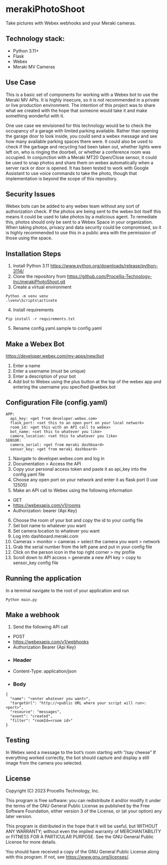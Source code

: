 # merakiPhotoShoot
Take pictures with Webex webhooks and your Meraki cameras.

## Technology stack: 
* Python 3.11+
* Flask
* Webex
* Meraki MV Cameras

## Use Case
This is a basic set of components for working with a Webex bot to use the Meraki MV APIs.  It is highly insecure, so it is not recommended in a private or live production environment.  The intention of this project was to share what we created with the hope that someone would take it and make something wonderful with it.

One use case we envisioned for this technology would be to check the occupancy of a garage with limited parking available.  Rather than opening the garage door to look inside, you could send a webex message and see how many available parking spaces there were.  It could also be used to check if the garbage and recycling had been taken out, whether lights were left on, who is ringing the doorbell, or whether a conference room was occupied.  In conjunction with a Meraki MT20 Open/Close sensor, it could be used to snap photos and share them on webex automatically when a server rack or door is opened.  It has been tested to work with Google Assistant to use voice commands to take the photo, though that implementation is beyond the scope of this repository.

## Security Issues
Webex bots can be added to any webex team without any sort of authorization check.  If the photos are being sent to the webex bot itself this means it could be used to take photos by a malicious agent.  To remediate this, photos should only be sent to a Webex Space in your organization.
When taking photos, privacy and data security could be compromised, so it is highly recommended to use this in a public area with the permission of those using the space.

## Installation Steps
1.	Install Python 3.11
https://www.python.org/downloads/release/python-3114/
2.	Clone the repository from https://github.com/Procellis-Technology-Inc/merakiPhotoShoot.git
3.	Create a virtual environment
```
Python -m venv venv
.\venv\Scripts\activate
```
4.	Install requirements
```
Pip install -r requirements.txt
```
5.	Rename config.yaml.sample to config.yaml

## Make a Webex Bot
https://developer.webex.com/my-apps/new/bot
1.	Enter a name
2.	Enter a username (must be unique)
3.	Enter a description of your bot
4.	Add bot to Webex using the plus button at the top of the webex app and entering the username you specified @webex.bot

## Configuration File (config.yaml)

```
APP:
  api_key: <get from developer.webex.com>
  flask_port: <set this to an open port on your local network>
  room_id: <get this with an API call to webex>
  bot_name: <set this to whatever you like>
  camera_location: <set this to whatever you like>
SENSOR:
  camera_serial: <get from meraki dashboard>
  sensor_key: <get from meraki dashboard>
```

1.	Navigate to developer.webex.com and log in
2.	Documentation > Access the API
3.	Copy your personal access token and paste it as api_key into the config.yaml file
4.	Choose any open port on your network and enter it as flask port (I use 12505)
5.	Make an API call to Webex using the following information
-	GET
-	https://webexapis.com/v1/rooms
-	Authorization: bearer {Api Key}
6.	Choose the room of your bot and copy the id to your config file
7.	Set bot name to whatever you want
8.	Set camera location to whatever you want
9.	Log into dashboard.meraki.com
10.	Cameras > monitor > cameras > select the camera you want > network
11.	Grab the serial number from the left pane and put in your config file
12.	Click on the person icon in the top right corner > my profile
13.	Scroll down to API access > generate a new API key > copy to sensor_key config file

## Running the application
In a terminal navigate to the root of your application and run
```
Python main.py
```

## Make a webhook
1.	Send the following API call
-	POST
-	https://webexapis.com/v1/webhooks
- Authorization Bearer {Api Key}
-  ###	Header
-  Content-Type: application/json
-  ###	Body
``` 
{
  "name": "<enter whatever you want>",
  "targetUrl": "http://<public URL where your script will run>:<port>",
  "resource": "messages",
  "event": "created",
  "filter": "roomId=<room id>"
}
```
## Testing
In Webex send a message to the bot’s room starting with “/say cheese”
If everything worked correctly, the bot should capture and display a still image from the camera you selected.

## License
Copyright (C) 2023 Procellis Technology, Inc.

This program is free software: you can redistribute it and/or modify
it under the terms of the GNU General Public License as published by
the Free Software Foundation, either version 3 of the License, or
(at your option) any later version.

This program is distributed in the hope that it will be useful,
but WITHOUT ANY WARRANTY; without even the implied warranty of
MERCHANTABILITY or FITNESS FOR A PARTICULAR PURPOSE.  See the
GNU General Public License for more details.

You should have received a copy of the GNU General Public License
along with this program.  If not, see <https://www.gnu.org/licenses/>.

